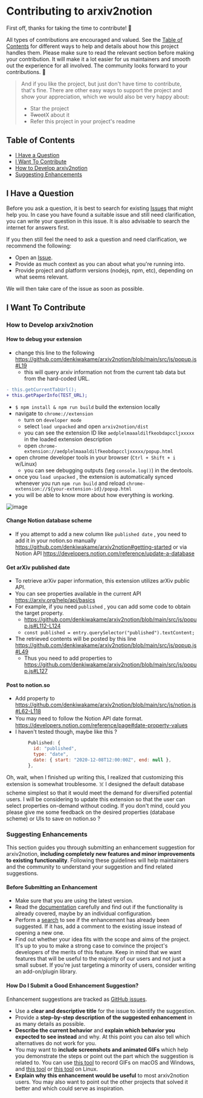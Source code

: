 <!-- omit in toc -->
# Contributing to arxiv2notion

First off, thanks for taking the time to contribute! :rainbow:

All types of contributions are encouraged and valued. See the [Table of Contents](#table-of-contents) for different ways to help and details about how this project handles them. Please make sure to read the relevant section before making your contribution. It will make it a lot easier for us maintainers and smooth out the experience for all involved. The community looks forward to your contributions. 🎉

> And if you like the project, but just don't have time to contribute, that's fine. There are other easy ways to support the project and show your appreciation, which we would also be very happy about:
> - Star the project
> - <s>Tweet</s>X about it
> - Refer this project in your project's readme

<!-- omit in toc -->
## Table of Contents

- [I Have a Question](#i-have-a-question)
- [I Want To Contribute](#i-want-to-contribute)
- [How to Develop arxiv2notion](#how-to-develop-arxiv2notion)
- [Suggesting Enhancements](#suggesting-enhancements)

## I Have a Question

Before you ask a question, it is best to search for existing [Issues](https://github.com/denkiwakame/arxiv2notion/issues) that might help you. In case you have found a suitable issue and still need clarification, you can write your question in this issue. It is also advisable to search the internet for answers first.

If you then still feel the need to ask a question and need clarification, we recommend the following:

- Open an [Issue](https://github.com/denkiwakame/arxiv2notion/issues/new).
- Provide as much context as you can about what you're running into.
- Provide project and platform versions (nodejs, npm, etc), depending on what seems relevant.

We will then take care of the issue as soon as possible.

## I Want To Contribute
### How to Develop arxiv2notion
#### How to debug your extension
- change this line to the following https://github.com/denkiwakame/arxiv2notion/blob/main/src/js/popup.js#L19
  - this will query arxiv information not from the current tab data but from the hard-coded URL.

```diff
- this.getCurrentTabUrl();
+ this.getPaperInfo(TEST_URL);
```

- `$ npm install & npm run build` build the extension locally
- navigate to `chrome://extension`
  - turn on `developer mode`
  - select `load unpacked` and open `arxiv2notion/dist`
  - you can see the extension ID like `aedplelmaaaldilfkeobdapccljxxxxx` in the loaded extension description
  - open `chrome-extension://aedplelmaaaldilfkeobdapccljxxxxx/popup.html`
- open chrome developer tools in your browser (`Ctrl + Shift + i` w/Linux)
  - you can see debugging outputs (\eg `console.log()`) in the devtools.
- once you `load unpacked` , the extension is automatically synced whenever you run `npm run build` and reload  `chrome-extension://${your-extension-id}/popup.html`
- you will be able to know more about how everything is working.

![image](https://user-images.githubusercontent.com/1871262/141605730-98917f70-f3cc-4d60-9068-29416474a086.png)

#### Change Notion database scheme
- If you attempt to add a new column like `published date` , you need to add it in your notion.so manually https://github.com/denkiwakame/arxiv2notion#getting-started or via Notion API https://developers.notion.com/reference/update-a-database

#### Get arXiv published date
- To retrieve arXiv paper information, this extension utilizes arXiv public API.
- You can see properties available in the current API https://arxiv.org/help/api/basics
- For example, if you need `published` , you can add some code to obtain the target property.
  - https://github.com/denkiwakame/arxiv2notion/blob/main/src/js/popup.js#L112-L124
  - `const published = entry.querySelector("published").textContent;`
- The retrieved contents will be posted by this line https://github.com/denkiwakame/arxiv2notion/blob/main/src/js/popup.js#L49
  - Thus you need to add properties to https://github.com/denkiwakame/arxiv2notion/blob/main/src/js/popup.js#L127

#### Post to notion.so
- Add property to https://github.com/denkiwakame/arxiv2notion/blob/main/src/js/notion.js#L62-L118
- You may need to follow the Notion API date format.　https://developers.notion.com/reference/page#date-property-values
- I haven't tested though, maybe like this ?

```js
        Published: {
          id: "published",
          type: "date",
          date: { start: "2020-12-08T12:00:00Z", end: null },
        },
```
Oh, wait, when I finished up writing this, I realized that customizing this extension is somewhat troublesome. :skull_and_crossbones:
I designed the default database scheme simplest so that it would meet the demand for diversified potential users.  I will be considering to update this extension so that the user can select properties on-demand without coding.
If you don't mind, could you please give me some feedback on the desired properties (database scheme) or UIs to save on notion.so ?


### Suggesting Enhancements

This section guides you through submitting an enhancement suggestion for arxiv2notion, **including completely new features and minor improvements to existing functionality**. Following these guidelines will help maintainers and the community to understand your suggestion and find related suggestions.

<!-- omit in toc -->
#### Before Submitting an Enhancement

- Make sure that you are using the latest version.
- Read the [documentation]() carefully and find out if the functionality is already covered, maybe by an individual configuration.
- Perform a [search](https://github.com/denkiwakame/arxiv2notion/issues) to see if the enhancement has already been suggested. If it has, add a comment to the existing issue instead of opening a new one.
- Find out whether your idea fits with the scope and aims of the project. It's up to you to make a strong case to convince the project's developers of the merits of this feature. Keep in mind that we want features that will be useful to the majority of our users and not just a small subset. If you're just targeting a minority of users, consider writing an add-on/plugin library.

<!-- omit in toc -->
#### How Do I Submit a Good Enhancement Suggestion?

Enhancement suggestions are tracked as [GitHub issues](https://github.com/denkiwakame/arxiv2notion/issues).

- Use a **clear and descriptive title** for the issue to identify the suggestion.
- Provide a **step-by-step description of the suggested enhancement** in as many details as possible.
- **Describe the current behavior** and **explain which behavior you expected to see instead** and why. At this point you can also tell which alternatives do not work for you.
- You may want to **include screenshots and animated GIFs** which help you demonstrate the steps or point out the part which the suggestion is related to. You can use [this tool](https://www.cockos.com/licecap/) to record GIFs on macOS and Windows, and [this tool](https://github.com/colinkeenan/silentcast) or [this tool](https://github.com/GNOME/byzanz) on Linux.
- **Explain why this enhancement would be useful** to most arxiv2notion users. You may also want to point out the other projects that solved it better and which could serve as inspiration.
